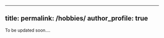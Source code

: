 
---
title:
permalink: /hobbies/ 
author_profile: true  
---


<!--       #E3FFDE;     <td class="rteright"><img width="130" height="130" alt="" src="manu.JPG" /></td>-->

<!--<h2>LaTeX</h2>
<a href="LaTeX_logo.png"><td class="rteright"><img class="floatright" width="140" height="55" src="LaTeX_logo.png" 
alt="image of latex"></td></a>
<p></p>-->

To be updated soon....
